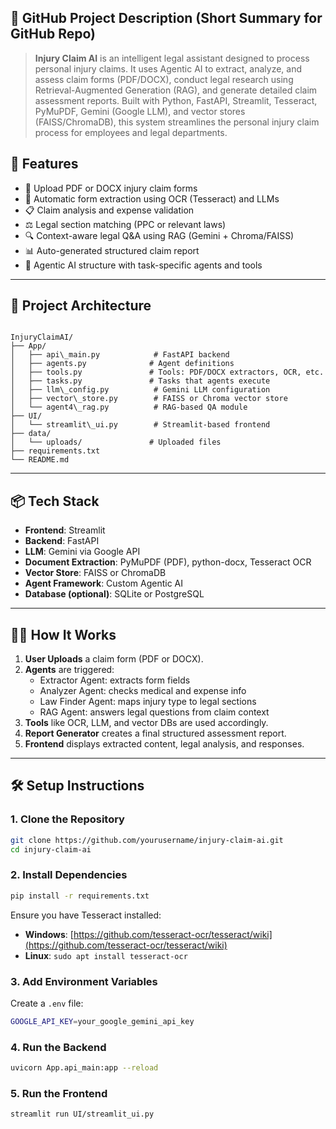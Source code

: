 
## 🔷 GitHub Project Description (Short Summary for GitHub Repo)

> **Injury Claim AI** is an intelligent legal assistant designed to process personal injury claims. It uses Agentic AI to extract, analyze, and assess claim forms (PDF/DOCX), conduct legal research using Retrieval-Augmented Generation (RAG), and generate detailed claim assessment reports. Built with Python, FastAPI, Streamlit, Tesseract, PyMuPDF, Gemini (Google LLM), and vector stores (FAISS/ChromaDB), this system streamlines the personal injury claim process for employees and legal departments.


## 🚀 Features

- 📄 Upload PDF or DOCX injury claim forms
- 🧠 Automatic form extraction using OCR (Tesseract) and LLMs
- 📋 Claim analysis and expense validation
- ⚖️ Legal section matching (PPC or relevant laws)
- 🔍 Context-aware legal Q&A using RAG (Gemini + Chroma/FAISS)
- 📊 Auto-generated structured claim report
- 🤖 Agentic AI structure with task-specific agents and tools

---

## 🧱 Project Architecture

```

InjuryClaimAI/
├── App/
│   ├── api\_main.py            # FastAPI backend
│   ├── agents.py              # Agent definitions
│   ├── tools.py               # Tools: PDF/DOCX extractors, OCR, etc.
│   ├── tasks.py               # Tasks that agents execute
│   ├── llm\_config.py          # Gemini LLM configuration
│   ├── vector\_store.py        # FAISS or Chroma vector store
│   └── agent4\_rag.py          # RAG-based QA module
├── UI/
│   └── streamlit\_ui.py        # Streamlit-based frontend
├── data/
│   └── uploads/               # Uploaded files
├── requirements.txt
└── README.md

````

---

## 📦 Tech Stack

- **Frontend**: Streamlit
- **Backend**: FastAPI
- **LLM**: Gemini via Google API
- **Document Extraction**: PyMuPDF (PDF), python-docx, Tesseract OCR
- **Vector Store**: FAISS or ChromaDB
- **Agent Framework**: Custom Agentic AI
- **Database (optional)**: SQLite or PostgreSQL

---

## 🧑‍💻 How It Works

1. **User Uploads** a claim form (PDF or DOCX).
2. **Agents** are triggered:
   - Extractor Agent: extracts form fields
   - Analyzer Agent: checks medical and expense info
   - Law Finder Agent: maps injury type to legal sections
   - RAG Agent: answers legal questions from claim context
3. **Tools** like OCR, LLM, and vector DBs are used accordingly.
4. **Report Generator** creates a final structured assessment report.
5. **Frontend** displays extracted content, legal analysis, and responses.

---

## 🛠️ Setup Instructions

### 1. Clone the Repository

```bash
git clone https://github.com/yourusername/injury-claim-ai.git
cd injury-claim-ai
````

### 2. Install Dependencies

```bash
pip install -r requirements.txt
```

Ensure you have Tesseract installed:

* **Windows**: [https://github.com/tesseract-ocr/tesseract/wiki](https://github.com/tesseract-ocr/tesseract/wiki)
* **Linux**: `sudo apt install tesseract-ocr`

### 3. Add Environment Variables

Create a `.env` file:

```bash
GOOGLE_API_KEY=your_google_gemini_api_key
```

### 4. Run the Backend

```bash
uvicorn App.api_main:app --reload
```

### 5. Run the Frontend

```bash
streamlit run UI/streamlit_ui.py
```



